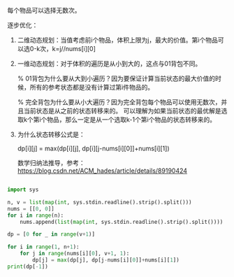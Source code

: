 每个物品可以选择无数次。

逐步优化：

1. 二维动态规划：当值考虑前i个物品，体积上限为j，最大的价值。第i个物品可以选0-k次，k=j//nums[i][0]
2. 一维动态规划：对于体积的遍历是从小到大的，这点与01背包不同。

     % 01背包为什么要从大到小遍历？因为要保证计算当前状态的最大价值的时候，所有的参考状态都是没有计算过第i件物品的。

     % 完全背包为什么要从小大遍历？因为完全背包每个物品可以使用无数次，并且当前状态是从之前的状态转移来的。
可以理解为如果当前状态的最优解是选取k个第i个物品，那么一定是从一个选取k-1个第i个物品的状态转移来的。

3. 为什么状态转移公式是：
    
    dp[i][j] = max(dp[i][j], dp[i][j-nums[i][0]]+nums[i][1])
    
    数学归纳法推导，参考：https://blog.csdn.net/ACM_hades/article/details/89190424
    
   
```python 

import sys

n, v = list(map(int, sys.stdin.readline().strip().split()))
nums = [[0, 0]]
for i in range(n):
    nums.append(list(map(int, sys.stdin.readline().strip().split())))

dp = [0 for _ in range(v+1)]

for i in range(1, n+1):
    for j in range(nums[i][0], v+1, 1):
        dp[j] = max(dp[j], dp[j-nums[i][0]]+nums[i][1])
print(dp[-1])

```
